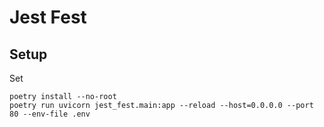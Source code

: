 # Jest Fest

## Setup

Set 

```
poetry install --no-root
poetry run uvicorn jest_fest.main:app --reload --host=0.0.0.0 --port 80 --env-file .env
```